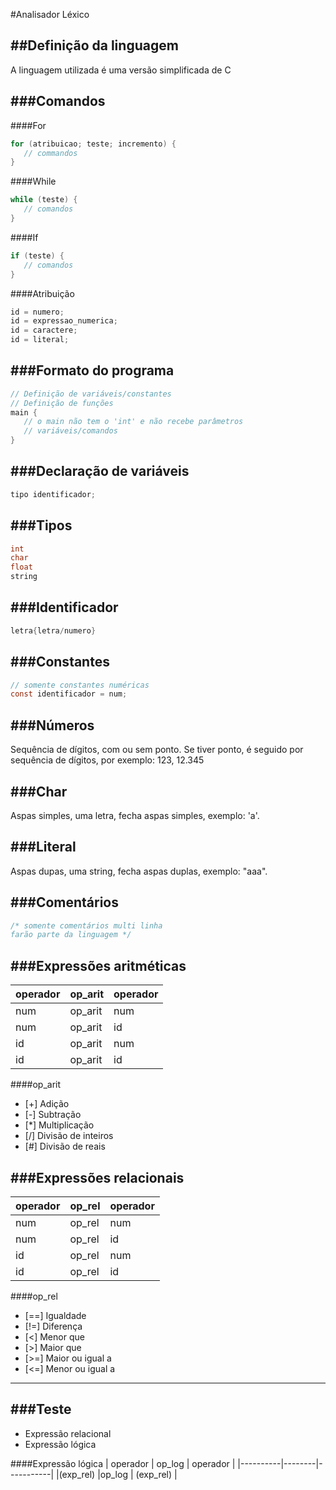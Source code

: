 #Analisador Léxico

##Definição da linguagem
---
A linguagem utilizada é uma versão simplificada de C

###Comandos
---
####For
```C
for (atribuicao; teste; incremento) {
   // commandos
}
```

####While
```C
while (teste) {
   // comandos
}
```

####If
```C
if (teste) {
   // comandos
}
```

####Atribuição
```C
id = numero;
id = expressao_numerica;
id = caractere;
id = literal;
```

###Formato do programa
---
```C
// Definição de variáveis/constantes
// Definição de funções
main {
   // o main não tem o 'int' e não recebe parâmetros
   // variáveis/comandos
}
```

###Declaração de variáveis
---
```C
tipo identificador;
```

###Tipos
---
```C
int
char
float
string
```

###Identificador
---
```C
letra{letra/numero}
```

###Constantes
---
```C
// somente constantes numéricas
const identificador = num;
```

###Números
---
Sequência de dígitos, com ou sem ponto. Se tiver ponto, é seguido por sequência de dígitos, 
por exemplo: 123, 12.345

###Char
---
Aspas simples, uma letra, fecha aspas simples, exemplo: 'a'.

###Literal
---
Aspas dupas, uma string, fecha aspas duplas, exemplo: "aaa".

###Comentários
---
```C
/* somente comentários multi linha
farão parte da linguagem */
```

###Expressões aritméticas
---
| operador| op_arit | operador|
|---------|---------|---------|
|num      |op_arit  | num     |
|num      |op_arit  | id      |
|id       |op_arit  | num     |
|id       |op_arit  | id      |


####op_arit
* [\+] Adição
* [\-] Subtração
* [\*] Multiplicação
* [/] Divisão de inteiros
* [&#35;]   Divisão de reais

###Expressões relacionais
---
| operador| op_rel | operador|
|---------|--------|---------|
|num      |op_rel  | num     |
|num      |op_rel  | id      |
|id       |op_rel  | num     |
|id       |op_rel  | id      |

####op_rel
* [==] Igualdade
* [!=] Diferença
* [<] Menor que
* [>] Maior que
* [>=] Maior ou igual a
* [&lt;=] Menor ou igual a
---

###Teste
---
   * Expressão relacional
   * Expressão lógica

####Expressão lógica
| operador | op_log | operador  |
|----------|--------|-----------|
|(exp_rel) |op_log  | (exp_rel) |

